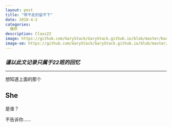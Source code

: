 ```yaml
---
layout: post
title: "带不走的留不下"
date: 2018-4-2
categories:
  情怀
description: Class22
image: https://github.com/GaryStack/GaryStack.github.io/blob/master/background/%E6%98%9F%E7%A9%BA/timg%20(4).jpg?raw=true
image-sm: https://github.com/GaryStack/GaryStack.github.io/blob/master/background/%E6%98%9F%E7%A9%BA/timg%20(4).jpg?raw=true
---
```


### _谨以此文记录只属于22班的回忆_
___

想知道上面的那个

## She

是谁？

不告诉你……
